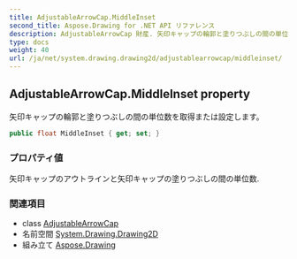 ```yaml
---
title: AdjustableArrowCap.MiddleInset
second_title: Aspose.Drawing for .NET API リファレンス
description: AdjustableArrowCap 財産. 矢印キャップの輪郭と塗りつぶしの間の単位数を取得または設定します
type: docs
weight: 40
url: /ja/net/system.drawing.drawing2d/adjustablearrowcap/middleinset/
---
```

## AdjustableArrowCap.MiddleInset property

矢印キャップの輪郭と塗りつぶしの間の単位数を取得または設定します。

```csharp
public float MiddleInset { get; set; }
```

### プロパティ値

矢印キャップのアウトラインと矢印キャップの塗りつぶしの間の単位数.

### 関連項目

* class [AdjustableArrowCap](../)
* 名前空間 [System.Drawing.Drawing2D](../../adjustablearrowcap/)
* 組み立て [Aspose.Drawing](../../../)



